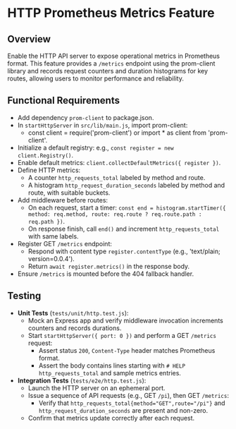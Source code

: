 # HTTP Prometheus Metrics Feature

## Overview

Enable the HTTP API server to expose operational metrics in Prometheus format. This feature provides a `/metrics` endpoint using the prom-client library and records request counters and duration histograms for key routes, allowing users to monitor performance and reliability.

## Functional Requirements

- Add dependency `prom-client` to package.json.
- In `startHttpServer` in `src/lib/main.js`, import prom-client:
  - const client = require('prom-client') or import * as client from 'prom-client'.
- Initialize a default registry: e.g., `const register = new client.Registry()`.
- Enable default metrics: `client.collectDefaultMetrics({ register })`.
- Define HTTP metrics:
  - A counter `http_requests_total` labeled by method and route.
  - A histogram `http_request_duration_seconds` labeled by method and route, with suitable buckets.
- Add middleware before routes:
  - On each request, start a timer: `const end = histogram.startTimer({ method: req.method, route: req.route ? req.route.path : req.path })`.
  - On response finish, call `end()` and increment `http_requests_total` with same labels.
- Register GET `/metrics` endpoint:
  - Respond with content type `register.contentType` (e.g., 'text/plain; version=0.0.4').
  - Return `await register.metrics()` in the response body.
- Ensure `/metrics` is mounted before the 404 fallback handler.

## Testing

- **Unit Tests** (`tests/unit/http.test.js`):
  - Mock an Express app and verify middleware invocation increments counters and records durations.
  - Start `startHttpServer({ port: 0 })` and perform a GET `/metrics` request:
    - Assert status `200`, `Content-Type` header matches Prometheus format.
    - Assert the body contains lines starting with `# HELP http_requests_total` and sample metrics entries.
- **Integration Tests** (`tests/e2e/http.test.js`):
  - Launch the HTTP server on an ephemeral port.
  - Issue a sequence of API requests (e.g., GET `/pi`), then GET `/metrics`:
    - Verify that `http_requests_total{method="GET",route="/pi"}` and `http_request_duration_seconds` are present and non-zero.
  - Confirm that metrics update correctly after each request.